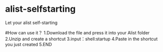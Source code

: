 # alist-selfstarting
Let your alist self-starting


#How can use it？
1.Download the file and press it into your Alist folder
2.Unzip and create a shortcut
3.input：shell:startup
4.Paste in the shortcut you just created
5.END
